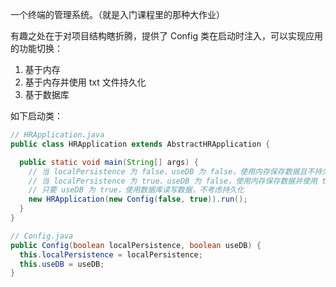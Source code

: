 一个终端的管理系统。（就是入门课程里的那种大作业）

有趣之处在于对项目结构瞎折腾，提供了 Config 类在启动时注入，可以实现应用的功能切换：

1. 基于内存
2. 基于内存并使用 txt 文件持久化
3. 基于数据库

如下启动类：

```Java
// HRApplication.java
public class HRApplication extends AbstractHRApplication {

  public static void main(String[] args) {
    // 当 localPersistence 为 false、useDB 为 false，使用内存保存数据且不持久化
    // 当 localPersistence 为 true、useDB 为 false，使用内存保存数据并使用 txt 文件持久化
    // 只要 useDB 为 true，使用数据库读写数据，不考虑持久化
    new HRApplication(new Config(false, true)).run();
  }
}

// Config.java
public Config(boolean localPersistence, boolean useDB) {
  this.localPersistence = localPersistence;
  this.useDB = useDB;
}
```

